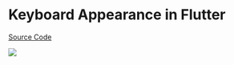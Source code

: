 # Keyboard Appearance in Flutter

[Source Code](../source/keyboard-appearance-in-flutter.dart)

![](../images/keyboard-appearance-in-flutter.jpg)
